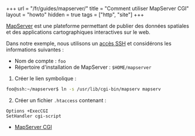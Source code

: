 +++
url = "/fr/guides/mapserver/"
title = "Comment utiliser MapServer CGI"
layout = "howto"
hidden = true
tags = ["http", "site"]
+++

[MapServer](https://mapserver.org/) est une plateforme permettant de publier des données spatiales et des applications cartographiques interactives sur le web.

Dans notre exemple, nous utilisons un [accès SSH](remote-access/ssh) et considérons les informations suivantes :

- Nom de compte : `foo`
- Répertoire d'installation de MapServer : `$HOME/mapserver`

1. Créer le lien symbolique :

```sh
foo@ssh:~/mapserver$ ln -s /usr/lib/cgi-bin/mapserv mapserv
```

2. Créer un fichier `.htaccess` contenant :

```
Options +ExecCGI
SetHandler cgi-script
```

- [MapServer CGI](https://mapserver.org/cgi/)
